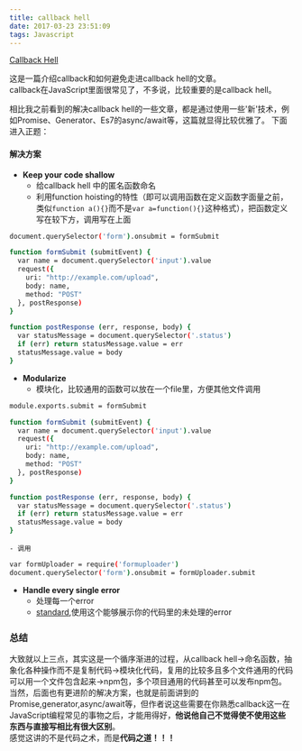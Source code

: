 ```yaml
---
title: callback hell
date: 2017-03-23 23:51:09
tags: Javascript
---
```

[Callback Hell](http://callbackhell.com/)

这是一篇介绍callback和如何避免走进callback hell的文章。  
callback在JavaScript里面很常见了，不多说，比较重要的是callback hell。

相比我之前看到的解决callback hell的一些文章，都是通过使用一些'新'技术，例如Promise、Generator、Es7的async/await等，这篇就显得比较优雅了。
下面进入正题：
#### 解决方案
- **Keep your code shallow**
	- 给callback hell 中的匿名函数命名
	- 利用function hoisting的特性（即可以调用函数在定义函数字面量之前，类似`function a(){}`而不是`var a=function(){}`这种格式），把函数定义写在较下方，调用写在上面  
``` bash
document.querySelector('form').onsubmit = formSubmit

function formSubmit (submitEvent) {
  var name = document.querySelector('input').value
  request({
    uri: "http://example.com/upload",
    body: name,
    method: "POST"
  }, postResponse)
}

function postResponse (err, response, body) {
  var statusMessage = document.querySelector('.status')
  if (err) return statusMessage.value = err
  statusMessage.value = body
}
```
- **Modularize**
	- 模块化，比较通用的函数可以放在一个file里，方便其他文件调用
``` bash
module.exports.submit = formSubmit

function formSubmit (submitEvent) {
  var name = document.querySelector('input').value
  request({
    uri: "http://example.com/upload",
    body: name,
    method: "POST"
  }, postResponse)
}

function postResponse (err, response, body) {
  var statusMessage = document.querySelector('.status')
  if (err) return statusMessage.value = err
  statusMessage.value = body
}
```
	- 调用
``` bash
var formUploader = require('formuploader')
document.querySelector('form').onsubmit = formUploader.submit
```
- **Handle every single error**
	- 处理每一个error
	- [standard](https://standardjs.com/),使用这个能够展示你的代码里的未处理的error

### 总结
大致就以上三点，其实这是一个循序渐进的过程，从callback hell->命名函数，抽象化各种操作而不是复制代码->模块化代码，复用的比较多且多个文件通用的代码可以用一个文件包含起来->npm包，多个项目通用的代码甚至可以发布npm包。  
当然，后面也有更进阶的解决方案，也就是前面讲到的Promise,generator,async/await等，但作者说这些需要在你熟悉callback这一在JavaScript编程常见的事物之后，才能用得好，**他说他自己不觉得使不使用这些东西与直接写相比有很大区别**。  
感觉这讲的不是代码之术，而是**代码之道！！！**
